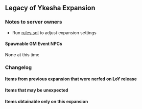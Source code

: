 ## Legacy of Ykesha Expansion

### Notes to server owners
* Run [rules.sql](https://github.com/xackery/peq-expansions/blob/master/5/rules.sql) to adjust expansion settings

#### Spawnable GM Event NPCs
None at this time

### Changelog

#### Items from previous expansion that were nerfed on LoY release
#### Items that may be unexpected
#### Items obtainable only on this expansion
